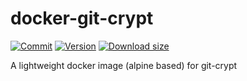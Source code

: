 # docker-git-crypt

[![Commit](https://images.microbadger.com/badges/commit/apihackers/git-crypt.svg)](https://microbadger.com/images/apihackers/git-crypt) [![Version](https://images.microbadger.com/badges/version/apihackers/git-crypt.svg)](https://microbadger.com/images/apihackers/git-crypt) [![Download size](https://images.microbadger.com/badges/image/apihackers/git-crypt.svg)](https://microbadger.com/images/apihackers/git-crypt)

A lightweight docker image (alpine based) for git-crypt
